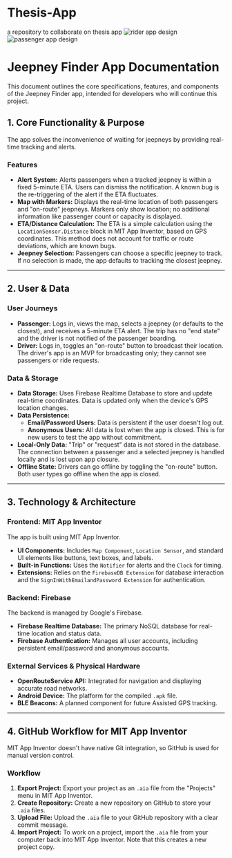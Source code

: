 # Thesis-App
a repository to collaborate on thesis app
![rider app design](https://github.com/CPlusUltra/Thesis-App/blob/main/rider.jpg?raw=true)
![passenger app design](https://github.com/CPlusUltra/Thesis-App/blob/main/passenger.jpg?raw=true)

# Jeepney Finder App Documentation

This document outlines the core specifications, features, and components of the Jeepney Finder app, intended for developers who will continue this project.

## 1. Core Functionality & Purpose

The app solves the inconvenience of waiting for jeepneys by providing real-time tracking and alerts.

### **Features**

* **Alert System:** Alerts passengers when a tracked jeepney is within a fixed 5-minute ETA. Users can dismiss the notification. A known bug is the re-triggering of the alert if the ETA fluctuates.
* **Map with Markers:** Displays the real-time location of both passengers and "on-route" jeepneys. Markers only show location; no additional information like passenger count or capacity is displayed.
* **ETA/Distance Calculation:** The ETA is a simple calculation using the `LocationSensor.Distance` block in MIT App Inventor, based on GPS coordinates. This method does not account for traffic or route deviations, which are known bugs.
* **Jeepney Selection:** Passengers can choose a specific jeepney to track. If no selection is made, the app defaults to tracking the closest jeepney.

---

## 2. User & Data

### **User Journeys**

* **Passenger:** Logs in, views the map, selects a jeepney (or defaults to the closest), and receives a 5-minute ETA alert. The trip has no "end state" and the driver is not notified of the passenger boarding.
* **Driver:** Logs in, toggles an "on-route" button to broadcast their location. The driver's app is an MVP for broadcasting only; they cannot see passengers or ride requests.

### **Data & Storage**

* **Data Storage:** Uses Firebase Realtime Database to store and update real-time coordinates. Data is updated only when the device's GPS location changes.
* **Data Persistence:**
    * **Email/Password Users:** Data is persistent if the user doesn't log out.
    * **Anonymous Users:** All data is lost when the app is closed. This is for new users to test the app without commitment.
* **Local-Only Data:** "Trip" or "request" data is not stored in the database. The connection between a passenger and a selected jeepney is handled locally and is lost upon app closure.
* **Offline State:** Drivers can go offline by toggling the "on-route" button. Both user types go offline when the app is closed.

---

## 3. Technology & Architecture

### **Frontend: MIT App Inventor**

The app is built using MIT App Inventor.

* **UI Components:** Includes `Map Component`, `Location Sensor`, and standard UI elements like buttons, text boxes, and labels.
* **Built-in Functions:** Uses the `Notifier` for alerts and the `Clock` for timing.
* **Extensions:** Relies on the `FirebaseDB Extension` for database interaction and the `SignInWithEmailandPassword Extension` for authentication.

### **Backend: Firebase**

The backend is managed by Google's Firebase.

* **Firebase Realtime Database:** The primary NoSQL database for real-time location and status data.
* **Firebase Authentication:** Manages all user accounts, including persistent email/password and anonymous accounts.

### **External Services & Physical Hardware**

* **OpenRouteService API:** Integrated for navigation and displaying accurate road networks.
* **Android Device:** The platform for the compiled `.apk` file.
* **BLE Beacons:** A planned component for future Assisted GPS tracking.

---

## 4. GitHub Workflow for MIT App Inventor

MIT App Inventor doesn't have native Git integration, so GitHub is used for manual version control.

### **Workflow**

1.  **Export Project:** Export your project as an `.aia` file from the "Projects" menu in MIT App Inventor.
2.  **Create Repository:** Create a new repository on GitHub to store your `.aia` files.
3.  **Upload File:** Upload the `.aia` file to your GitHub repository with a clear commit message.
4.  **Import Project:** To work on a project, import the `.aia` file from your computer back into MIT App Inventor. Note that this creates a new project copy.
